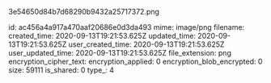 3e54650d84b7d68290b9432a25717372.png

id: ac456a4a917a470aaf20686e0d3da493
mime: image/png
filename: 
created_time: 2020-09-13T19:21:53.625Z
updated_time: 2020-09-13T19:21:53.625Z
user_created_time: 2020-09-13T19:21:53.625Z
user_updated_time: 2020-09-13T19:21:53.625Z
file_extension: png
encryption_cipher_text: 
encryption_applied: 0
encryption_blob_encrypted: 0
size: 59111
is_shared: 0
type_: 4